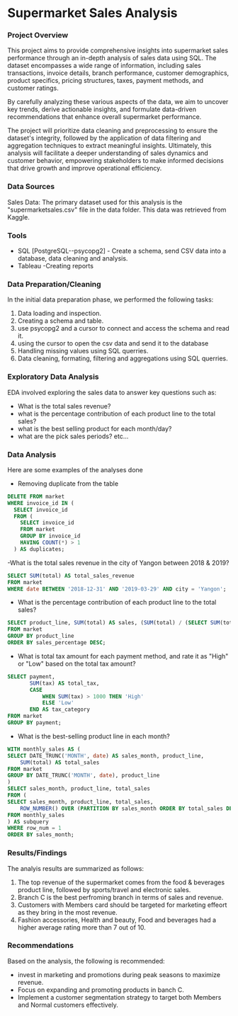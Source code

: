 # Supermarket Sales Analysis

### Project Overview 

This project aims to provide comprehensive insights into supermarket sales performance through an in-depth analysis of sales data using SQL. The dataset encompasses a wide range of information, including sales transactions, invoice details, branch performance, customer demographics, product specifics, pricing structures, taxes, payment methods, and customer ratings.

By carefully analyzing these various aspects of the data, we aim to uncover key trends, derive actionable insights, and formulate data-driven recommendations that enhance overall supermarket performance.

The project will prioritize data cleaning and preprocessing to ensure the dataset's integrity, followed by the application of data filtering and aggregation techniques to extract meaningful insights. Ultimately, this analysis will facilitate a deeper understanding of sales dynamics and customer behavior, empowering stakeholders to make informed decisions that drive growth and improve operational efficiency.

### Data Sources 

Sales Data: The primary dataset used for this analysis is the "supermarketsales.csv" file in the data folder. This data was retrieved from Kaggle.

### Tools 

- SQL [PostgreSQL--psycopg2] - Create a schema, send CSV data into a database, data cleaning and analysis. 
- Tableau -Creating reports

### Data Preparation/Cleaning 
  In the initial data preparation phase, we performed the following tasks:
  1. Data loading and inspection.
  2. Creating a schema and table.
  3. use psycopg2 and a cursor to connect and access the schema and read it.
  4. using the cursor to open the csv data and send it to the database
  5. Handling missing values using SQL querries.
  6. Data cleaning, formating, filtering and aggregations using SQL querries.

### Exploratory Data Analysis

EDA involved exploring the sales data to answer key questions such as: 

- What is the total sales revenue?
- what is the percentage contribution of each product line to the total sales?
- what is the best selling product for each month/day?
- what are the pick sales periods? etc...

### Data Analysis 
Here are some examples of the analyses done

- Removing duplicate from the table
  
```sql
DELETE FROM market
WHERE invoice_id IN (
  SELECT invoice_id
  FROM (
    SELECT invoice_id
    FROM market
    GROUP BY invoice_id
    HAVING COUNT(*) > 1
  ) AS duplicates;
```

-What is the total sales revenue in the city of Yangon between 2018 & 2019?

```sql
SELECT SUM(total) AS total_sales_revenue
FROM market
WHERE date BETWEEN '2018-12-31' AND '2019-03-29' AND city = 'Yangon';
```
- What is the percentage contribution of each product line to the total sales?
```sql
SELECT product_line, SUM(total) AS sales, (SUM(total) / (SELECT SUM(total) FROM market)) * 100 AS sales_percentage
FROM market
GROUP BY product_line
ORDER BY sales_percentage DESC;
```
- What is total tax amount for each payment method, and rate it as "High" or "Low" based on the total tax amount?
```sql
SELECT payment,
       SUM(tax) AS total_tax,
       CASE
           WHEN SUM(tax) > 1000 THEN 'High'
           ELSE 'Low'
       END AS tax_category
FROM market
GROUP BY payment;
```

- What is the best-selling product line in each month?
  
```sql
WITH monthly_sales AS (
SELECT DATE_TRUNC('MONTH', date) AS sales_month, product_line,
    SUM(total) AS total_sales
FROM market
GROUP BY DATE_TRUNC('MONTH', date), product_line
)
SELECT sales_month, product_line, total_sales
FROM (
SELECT sales_month, product_line, total_sales,
    ROW_NUMBER() OVER (PARTITION BY sales_month ORDER BY total_sales DESC) AS row_num
FROM monthly_sales
) AS subquery
WHERE row_num = 1
ORDER BY sales_month;
```

### Results/Findings
The analyis results are summarized as follows: 

1. The top revenue of the supermarket comes from the food & beverages product line, followed by sports/travel and electronic sales.
2. Branch C is the best perfroming branch in terms of sales and revenue.
3. Customers with Members card should be targeted for marketing effeort as they bring in the most revenue.
4. Fashion accessories, Health and beauty, Food and beverages had a higher average rating more than 7 out of 10.

### Recommendations 
Based on the analysis, the following is recommended: 
- invest in marketing and promotions during peak seasons to maximize revenue.
- Focus on expanding and promoting products in banch C.
- Implement a customer segmentation strategy to target both Members and Normal customers effectively. 
